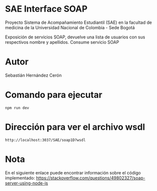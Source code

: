 # SAE Interface SOAP
Proyecto Sistema de Acompañamiento Estudiantil (SAE) en la facultad de medicina de la Universidad Nacional de Colombia - Sede Bogotá

Exposición de servicios SOAP, devuelve una lista de usuarios con sus respectivos nombre y apellidos.
Consume servicio SOAP

# Autor
Sebastián Hernández Cerón

# Comando para ejecutar

    npm run dev

# Dirección para ver el archivo wsdl

    http://localhost:3037/SAE/soap1D?wsdl

# Nota

En el siguiente enlace puede encontrar información sobre el código implementado: https://stackoverflow.com/questions/49802327/soap-server-using-node-js